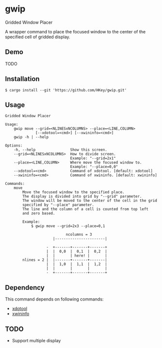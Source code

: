# gwip

Gridded Window Placer

A wrapper command to place the focused window to the center of
the specified cell of gridded display.

## Demo

TODO

## Installation

```
$ cargo install --git 'https://github.com/HKey/gwip.git'
```

## Usage

```
Gridded Window Placer

Usage:
    gwip move --grid=<NLINESxNCOLUMNS> --place=<LINE,COLUMN>
              [--xdotool=<cmd>] [--xwininfo=<cmd>]
    gwip -h | --help

Options:
    -h, --help                Show this screen.
    --grid=<NLINESxNCOLUMNS>  How to divide screen.
                              Example: "--grid=2x1"
    --place=<LINE,COLUMN>     Where move the focused window to.
                              Example: "--place=0,0"
    --xdotool=<cmd>           Command of xdotool. [default: xdotool]
    --xwininfo=<cmd>          Command of xwininfo. [default: xwininfo]

Commands:
    move
        Move the focused window to the specified place.
        The display is divided into grid by "--grid" parameter.
        The window will be moved to the center of the cell in the grid
        specified by "--place" parameter.
        The line and the column of a cell is counted from top left
        and zero based.

        Example:
            $ gwip move --grid=2x3 --place=0,1

                            ncolumns = 3
                      |-----------------------|

                   -  +-------+-------+-------+
                   |  |  0,0  |  0,1  |  0,2  |
                   |  |       | here! |       |
        nlines = 2 |  |-------+-------+-------|
                   |  |  1,0  |  1,1  |  1,2  |
                   |  |       |       |       |
                   -  +-------+-------+-------+
```

## Dependency

This command depends on following commands:
- [xdotool](https://www.semicomplete.com/projects/xdotool/)
- [xwininfo](https://gitlab.freedesktop.org/xorg/app/xwininfo)

## TODO

- Support multiple display
